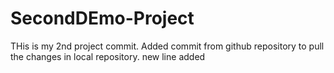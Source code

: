 # SecondDEmo-Project

THis is my 2nd project commit.
Added commit from github repository to pull the changes in local repository.
new line added
